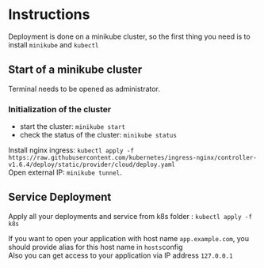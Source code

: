 # Instructions
Deployment is done on a minikube cluster, so the first thing you need is to install `minikube` and `kubectl`
## Start of a minikube cluster
Terminal needs to be opened as administrator.
### Initialization of the cluster
* start the cluster: `minikube start`
* check the status of the cluster: `minikube status`

Install nginx ingress: `kubectl apply -f https://raw.githubusercontent.com/kubernetes/ingress-nginx/controller-v1.6.4/deploy/static/provider/cloud/deploy.yaml` \
Open external IP: `minikube tunnel`.
## Service Deployment
Apply all your deployments and service from k8s folder : `kubectl apply -f k8s`

If you want to open your application with host name `app.example.com`, you should provide alias for this host name in `hosts`config \
Also you can get access to your application via IP address `127.0.0.1`